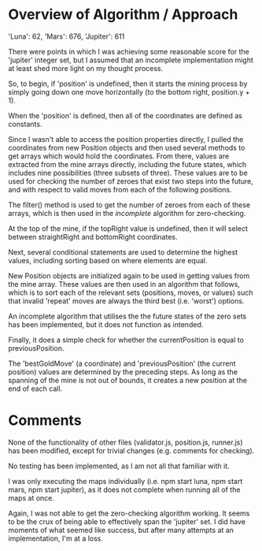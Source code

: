 # Overview of Algorithm / Approach

'Luna': 62, 
'Mars': 676, 
'Jupiter': 611

There were points in which I was achieving some reasonable score for the 'jupiter' integer set, but I assumed that an incomplete implementation might at least shed more light on my thought process.

So, to begin, if 'position' is undefined, then it starts the mining process by simply going down one move horizontally (to the bottom right, position.y + 1).

When the 'position' is defined, then all of the coordinates are defined as constants.

Since I wasn't able to access the position properties directly, I pulled the coordinates from new Position objects and then used several methods to get arrays which would hold the coordinates. From there, values are extracted from the mine arrays directly, including the future states, which includes nine possibilities (three subsets of three). These values are to be used for checking the number of zeroes that exist two steps into the future, and with respect to valid moves from each of the following positions.

The filter() method is used to get the number of zeroes from each of these arrays, which is then used in the *incomplete* algorithm for zero-checking.

At the top of the mine, if the topRight value is undefined, then it will select between straightRight and bottomRight coordinates.

Next, several conditional statements are used to determine the highest values, including sorting based on where elements are equal.

New Position objects are initialized again to be used in getting values from the mine array. These values are then used in an algorithm that follows, which is to sort each of the relevant sets (positions, moves, or values) such that invalid 'repeat' moves are always the third best (i.e. 'worst') options.

An incomplete algorithm that utilises the the future states of the zero sets has been implemented, but it does not function as intended.

Finally, it does a simple check for whether the currentPosition is equal to previousPosition.

The 'bestGoldMove' (a coordinate) and 'previousPosition' (the current position) values are determined by the preceding steps. As long as the spanning of the mine is not out of bounds, it creates a new position at the end of each call.

# Comments

None of the functionality of other files (validator.js, position.js, runner.js) has been modified, except for trivial changes (e.g. comments for checking).

No testing has been implemented, as I am not all that familiar with it.

I was only executing the maps individually (i.e. npm start luna, npm start mars, npm start jupiter), as it does not complete when running all of the maps at once.

Again, I was not able to get the zero-checking algorithm working. It seems to be the crux of being able to effectively span the 'jupiter' set. I did have moments of what seemed like success, but after many attempts at an implementation, I'm at a loss.
